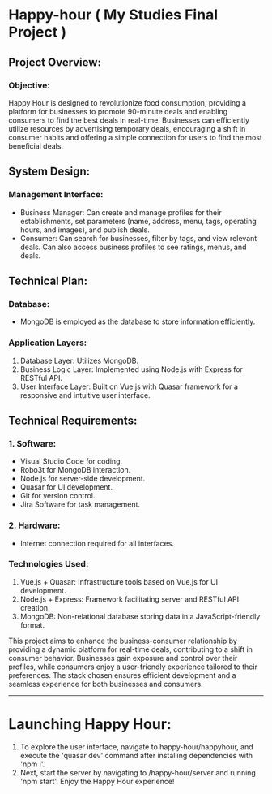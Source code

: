 # Happy-hour ( My Studies Final Project )
## Project Overview:
### Objective:
Happy Hour is designed to revolutionize food consumption, providing a platform for businesses to promote 90-minute deals and enabling consumers to find the best deals in real-time. Businesses can efficiently utilize resources by advertising temporary deals, encouraging a shift in consumer habits and offering a simple connection for users to find the most beneficial deals.

## System Design:
### Management Interface:

* Business Manager: Can create and manage profiles for their establishments, set parameters (name, address, menu, tags, operating hours, and images), and publish deals.
* Consumer: Can search for businesses, filter by tags, and view relevant deals. Can also access business profiles to see ratings, menus, and deals.

## Technical Plan:
### Database:

* MongoDB is employed as the database to store information efficiently.

### Application Layers:

1. Database Layer: Utilizes MongoDB.
2. Business Logic Layer: Implemented using Node.js with Express for RESTful API.
3. User Interface Layer: Built on Vue.js with Quasar framework for a responsive and intuitive user interface.

## Technical Requirements:
### 1. Software:

* Visual Studio Code for coding.
* Robo3t for MongoDB interaction.
* Node.js for server-side development.
* Quasar for UI development.
* Git for version control.
* Jira Software for task management.

### 2. Hardware:

* Internet connection required for all interfaces.

### Technologies Used:

1. Vue.js + Quasar: Infrastructure tools based on Vue.js for UI development.
2. Node.js + Express: Framework facilitating server and RESTful API creation.
3. MongoDB: Non-relational database storing data in a JavaScript-friendly format.

This project aims to enhance the business-consumer relationship by providing a dynamic platform for real-time deals, contributing to a shift in consumer behavior. Businesses gain exposure and control over their profiles, while consumers enjoy a user-friendly experience tailored to their preferences. The stack chosen ensures efficient development and a seamless experience for both businesses and consumers.

---
# Launching Happy Hour:

1. To explore the user interface, navigate to happy-hour/happyhour, and execute the 'quasar dev' command after installing dependencies with 'npm i'.
2. Next, start the server by navigating to /happy-hour/server and running 'npm start'. Enjoy the Happy Hour experience!
